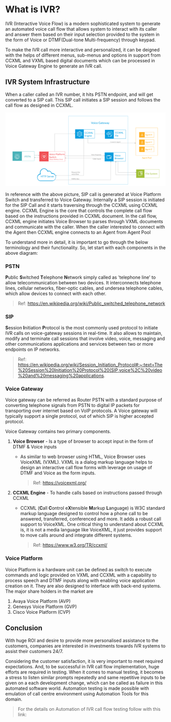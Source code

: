 # What is IVR?

IVR (Interactive Voice Flow) is a modern sophisticated system to generate an automated voice call flow that allows system to interact with its caller and answer them based on their input selection provided to the system in the form of Voice or DTMF(Dual-tone Multi-frequency) through keypad. 

To make the IVR call more interactive and personalized, it can be deigned with the helps of different menus, sub-menus and options in support from CCXML and VXML based digital documents which can be processed in Voice Gateway Engine to generate an IVR call.


<legacy vs current>


## IVR System Infrastructure

When a caller called an IVR number, it hits PSTN endpoint, and will get converted to  a SIP call. This SIP call initiates a SIP session and follows the call flow as designed in CCXML.

![IVR Call Flow Architecture.png](https://github.com/iamsvelagaleti/Mobigesture-Blogs/blob/master/Blog%20Diagrams/IVR%20Call%20Flow%20Architecture.png?raw=true)

In reference with the above picture, SIP call is generated at Voice Platform Switch and transferred to  Voice Gateway. Internally a SIP session is initiated for the SIP Call and it starts traversing through the CCXML using CCXML engine. CCXML Engine is the core that controls the complete call flow based on the instructions provided in CCXML document. In the call flow, CCXML engine initiates Voice Browser to parses through VXML documents and communicate with the caller. When the caller interested to connect with the Agent then CCXML engine connects to an Agent from Agent Pool

To understand more in detail, it is important to go through the below terminology and their functionality. So, let start with each components in the above diagram:

### PSTN

**P**ublic **S**witched **T**elephone **N**etwork simply called as 'telephone line' to allow telecommunication between two devices. It interconnects telephone lines, cellular networks, fiber-optic cables, and undersea telephone cables, which allow devices to connect with each other.

> Ref: https://en.wikipedia.org/wiki/Public_switched_telephone_network

### SIP

**S**ession **I**nitiation **P**rotocol is the most commonly used protocol to initiate IVR calls on voice-gateway sessions in real-time. It also allows to maintain, modify and terminate call sessions that involve video, voice, messaging and other communications applications and services between two or more endpoints on IP networks.

> Ref: https://en.wikipedia.org/wiki/Session_Initiation_Protocol#:~:text=The%20Session%20Initiation%20Protocol%20(SIP,voice%2C%20video%20and%20messaging%20applications.

### Voice Gateway

Voice gateway can be referred as Router PSTN with a standard purpose of converting telephone signals from PSTN to digital IP packets for transporting over internet based on VoIP protocols. A Voice gateway will typically support a single protocol, out of which SIP is higher accepted protocol.

Voice Gateway contains two primary components.

1. **Voice Browser** -  Is a type of browser to accept input in the form of DTMF & Voice inputs

   - As similar to web browser using HTML, Voice Browser uses VoiceXML (VXML). VXML is a dialog markup language helps to design an interactive call flow forms with leverage on usage of DTMF and Voice as the form inputs. 

     > Ref: https://voicexml.org/

2. **CCXML Engine** - To handle calls based on instructions passed through CCXML

   - CCXML (**C**all **C**ontrol e**X**tensible **M**arkup **L**anguage) is W3C standard markup language designed to control how a phone call to be answered, transferred, conferenced and more. It adds a robust call support to VoiceXML. One critical thing to understand about CCXML is, it is not a media language like VoiceXML, it just provides support to move calls around and integrate different systems.

     > Ref: https://www.w3.org/TR/ccxml/

### Voice Platform

Voice Platform is a hardware unit can be defined as switch to execute commands and logic provided on VXML and CCXML with a capability to process speech and DTMF inputs along with enabling voice application creation on it. They are also designed to interface with back-end systems. The major share holders in the market are

1. Avaya Voice Platform (AVP)
2. Genesys Voice Platform (GVP)
3. Cisco Voice Platform (CVP)

## Conclusion

With huge ROI and desire to provide more personalised assistance to the customers, companies are interested in investments towards IVR systems to assist their customers 24/7. 

Considering the customer satisfaction, it is very important to meet required expectations. And, to be successful in IVR call flow implementation, huge efforts are required in testing. When it comes to manual testing, it becomes a stress to listen similar prompts repeatedly and same repetitive inputs to be given on a each development change, which can be called as failure in this automated software world. Automation testing is made possible with emulation of call centre environment using Automation Tools for this domain.

> For the details on Automation of IVR call flow testing follow with this link:

 


